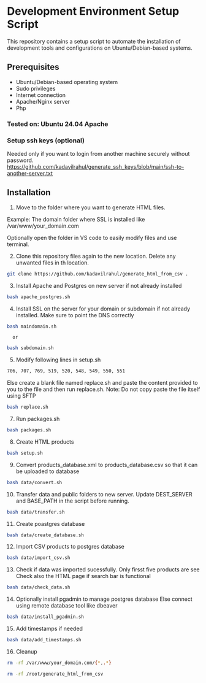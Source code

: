 # Development Environment Setup Script

This repository contains a setup script to automate the installation of development tools and configurations on Ubuntu/Debian-based systems.

## Prerequisites

- Ubuntu/Debian-based operating system
- Sudo privileges
- Internet connection
- Apache/Nginx server
- Php

### Tested on: Ubuntu 24.04 Apache

### Setup ssh keys (optional)
Needed only if you want to login from another machine securely without password.
https://github.com/kadavilrahul/generate_ssh_keys/blob/main/ssh-to-another-server.txt

## Installation

1. Move to the folder where you want to generate HTML files.

Example: The domain folder where SSL is installed like /var/www/your_domain.com

Optionally open the folder in VS code to easily modify files and use terminal.

2. Clone this repository files again to the new location. Delete any unwanted files in th location.

```bash
git clone https://github.com/kadavilrahul/generate_html_from_csv .
```

3. Install Apache and Postgres on new server if not already installed

```bash
bash apache_postgres.sh
```

4. Install SSL on the server for your domain or subdomain if not already installed.
   Make sure to point the DNS correctly

```bash
bash maindomain.sh
```
      or

```bash
bash subdomain.sh
```

5. Modify following lines in setup.sh
```bash 
706, 707, 769, 519, 520, 548, 549, 550, 551
```
Else create a blank file named replace.sh and paste the content provided to you to the file and then run replace.sh.
Note: Do not copy paste the file itself using SFTP

```bash 
bash replace.sh
```

7. Run packages.sh

```bash 
bash packages.sh
```

8. Create HTML products

```bash
bash setup.sh
```

9. Convert products_database.xml to products_database.csv so that it can be uploaded to database

```bash
bash data/convert.sh
```

10. Transfer data and public folders to new server. Update DEST_SERVER and BASE_PATH in the script before running.

```bash
bash data/transfer.sh
```

11. Create poastgres database

```bash
bash data/create_database.sh
```

12. Import CSV products to postgres database

```bash
bash data/import_csv.sh
```

13. Check if data was imported sucessfully. Only firsst five products are see
    Check also the HTML page if search bar is functional

```bash
bash data/check_data.sh
```

14. Optionally install pgadmin to manage postgres database
    Else connect using remote database tool like dbeaver

```bash
bash data/install_pgadmin.sh
```

15. Add timestamps if needed
    
```bash
bash data/add_timestamps.sh
```

16. Cleanup

```bash
rm -rf /var/www/your_domain.com/{*,.*}
```

```bash
rm -rf /root/generate_html_from_csv
```

